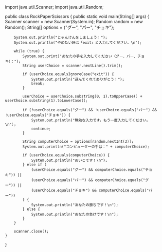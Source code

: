 import java.util.Scanner;
import java.util.Random;

public class RockPaperScissors {
    public static void main(String[] args) {
        Scanner scanner = new Scanner(System.in);
        Random random = new Random();
        String[] options = {"グー", "パー", "チョキ"};

        System.out.println("じゃんけんをしましょう！");
        System.out.println("やめたい時は「exit」と入力してください。\n");

        while (true) {
            System.out.print("あなたの手を入力してください（グー、パー、チョキ）：");
            String userChoice = scanner.nextLine().trim();

            if (userChoice.equalsIgnoreCase("exit")) {
                System.out.println("遊んでくれてありがとう！");
                break;
            }

            userChoice = userChoice.substring(0, 1).toUpperCase() + userChoice.substring(1).toLowerCase();

            if (!userChoice.equals("グー") && !userChoice.equals("パー") && !userChoice.equals("チョキ")) {
                System.out.println("無効な入力です。もう一度入力してください。\n");
                continue;
            }

            String computerChoice = options[random.nextInt(3)];
            System.out.println("コンピューターの手は：" + computerChoice);

            if (userChoice.equals(computerChoice)) {
                System.out.println("あいこです！\n");
            } else if (
                (userChoice.equals("グー") && computerChoice.equals("チョキ")) ||
                (userChoice.equals("パー") && computerChoice.equals("グー")) ||
                (userChoice.equals("チョキ") && computerChoice.equals("パー"))
            ) {
                System.out.println("あなたの勝ちです！\n");
            } else {
                System.out.println("あなたの負けです！\n");
            }
        }

        scanner.close();
    }
}
